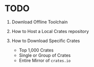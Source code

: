 # TODO

1. Download Offline Toolchain

2. How to Host a Local Crates repository  

3. How to Download Specific Crates
    - Top 1,000 Crates
    - Single or Group of Crates
    - Entire Mirror of `crates.io`
